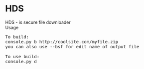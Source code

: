 # HDS
HDS - is secure file downloader
<br>
Usage
<pre>
To build:
console.py b http://coolsite.com/myfile.zip
you can also use --bsf for edit name of output file

To use build:
console.py d <filename>
</pre>
